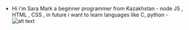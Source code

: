 - Hi i'm Sara Mark a beginner programmer from Kazakhstan -
node JS , HTML , CSS , in future i want to learn languages like C, python -
![alt text](https://pbs.twimg.com/media/FTDcL9AUsAAYJgC?format=jpg&name=4096x4096)
